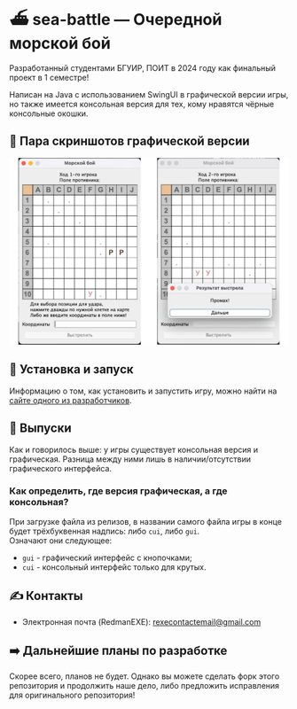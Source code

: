 # ⛴️ sea-battle — Очередной морской бой
Разработанный студентами БГУИР, ПОИТ в 2024 году как финальный проект в 1 семестре!

Написан на Java с использованием SwingUI в графической версии игры, но также имеется консольная версия для тех, кому нравятся чёрные консольные окошки.

## 📸 Пара скриншотов графической версии
![screenshots](https://github.com/RedmanEXE/sea-battle/blob/release/assets/screenshots.png)

## 🚀 Установка и запуск
Информацию о том, как установить и запустить игру, можно найти на [сайте одного из разработчиков](https://ilkoon.github.io/DownloadSB/).

## 🔗 Выпуски
Как и говорилось выше: у игры существует консольная версия и графическая. Разница между ними лишь в наличии/отсутствии графического интерфейса.

### Как определить, где версия графическая, а где консольная?
При загрузке файла из релизов, в названии самого файла игры в конце будет трёхбуквенная надпись: либо `cui`, либо `gui`.\
Означают они следующее:
- `gui` - графический интерфейс с кнопочками;
- `cui` - консольный интерфейс только для крутых.

## ✍️ Контакты
- Электронная почта (RedmanEXE): rexecontactemail@gmail.com

## ➡️ Дальнейшие планы по разработке
Скорее всего, планов не будет. Однако вы можете сделать форк этого репозитория и продолжить наше дело, либо предложить исправления для оригинального репозитория!
